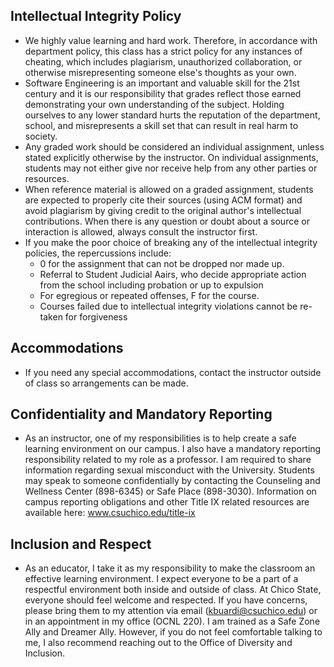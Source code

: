 ## Intellectual Integrity Policy

- We highly value learning and hard work. Therefore, in accordance with department policy, this class has a strict policy for any instances of cheating, which includes plagiarism, unauthorized collaboration, or otherwise misrepresenting someone else's thoughts as your own.
- Software Engineering is an important and valuable skill for the 21st century and it is our responsibility that grades reflect those earned demonstrating your own understanding of the subject. Holding ourselves to any lower standard hurts the reputation of the department, school, and misrepresents a skill set that can result in real harm to society.
- Any graded work should be considered an individual assignment, unless stated explicitly otherwise by the instructor. On individual assignments, students may not either give nor receive help from any other parties or resources.
- When reference material is allowed on a graded assignment, students are expected to properly cite their sources (using ACM format) and avoid plagiarism by giving credit to the original author's intellectual contributions. When there is any question or doubt about a source or interaction is allowed, always consult the instructor first.
- If you make the poor choice of breaking any of the intellectual integrity policies, the repercussions include: 
    - 0 for the assignment that can not be dropped nor made up.
    - Referral to Student Judicial Aairs, who decide appropriate action from the school including probation or up to expulsion
    - For egregious or repeated offenses, F for the course.
    - Courses failed due to intellectual integrity violations cannot be re-taken for forgiveness

## Accommodations

- If you need any special accommodations, contact the instructor outside of class so arrangements can be made.

## Confidentiality and Mandatory Reporting

- As an instructor, one of my responsibilities is to help create a safe learning environment on our campus. I also have a mandatory reporting responsibility related to my role as a professor. I am required to share information regarding sexual misconduct with the University. Students may speak to someone confidentially by contacting the Counseling and Wellness Center (898-6345) or Safe Place (898-3030). Information on campus reporting obligations and other Title IX related resources are available here: www.csuchico.edu/title-ix

## Inclusion and Respect

- As an educator, I take it as my responsibility to make the classroom an effective learning environment. I expect everyone to be a part of a respectful environment both inside and outside of class. At Chico State, everyone should feel welcome and respected. If you have concerns, please bring them to my attention via email (kbuardi@csuchico.edu) or in an appointment in my office (OCNL 220).
I am trained as a Safe Zone Ally and Dreamer Ally. However, if you do not feel comfortable talking to me, I also recommend reaching out to the Office of Diversity and Inclusion.
